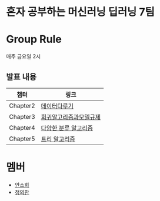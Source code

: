 # 혼자 공부하는 머신러닝 딥러닝 7팀

# Group Rule
매주 금요일 2시

## 발표 내용
|챕터|링크|
|---|---|
|Chapter2|[데이터다루기](https://velog.io/@wjddmlcks22/CH02-데이터다루기)|
|Chapter3|[회귀알고리즘과모델규제](https://velog.io/@soheean1370/Chapter-03-회귀-알고리즘과-모델-규제)|
|Chapter4|[다양한 분류 알고리즘](https://velog.io/@wjddmlcks22/다양한-분류-알고리즘)|
|Chapter5|[트리 알고리즘](https://velog.io/@soheean1370/Chapter05-트리-알고리즘)|

# 멤버
- [안소희](https://github.com/soheean1370)
- [정의찬](https://github.com/JEuichan)

